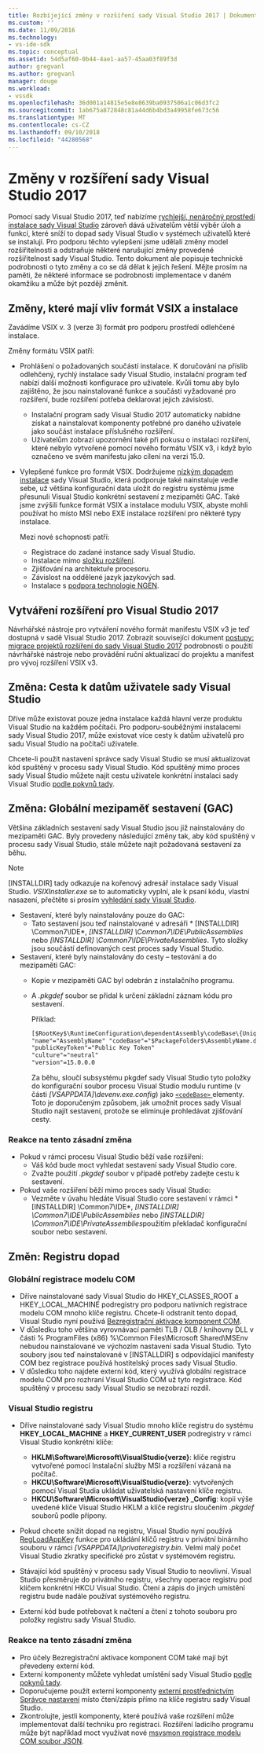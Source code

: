 ```yaml
---
title: Rozbíjející změny v rozšíření sady Visual Studio 2017 | Dokumentace Microsoftu
ms.custom: ''
ms.date: 11/09/2016
ms.technology:
- vs-ide-sdk
ms.topic: conceptual
ms.assetid: 54d5af60-0b44-4ae1-aa57-45aa03f89f3d
author: gregvanl
ms.author: gregvanl
manager: douge
ms.workload:
- vssdk
ms.openlocfilehash: 36d001a14815e5e8e8639ba0937506a1c06d3fc2
ms.sourcegitcommit: 1ab675a872848c81a44d6b4bd3a49958fe673c56
ms.translationtype: MT
ms.contentlocale: cs-CZ
ms.lasthandoff: 09/10/2018
ms.locfileid: "44280568"
---
```

# <a name="changes-in-visual-studio-2017-extensibility"></a>Změny v rozšíření sady Visual Studio 2017

Pomocí sady Visual Studio 2017, teď nabízíme [rychlejší, nenáročný prostředí instalace sady Visual Studio](https://blogs.msdn.microsoft.com/visualstudio/2016/04/01/faster-leaner-visual-studio-installer) zároveň dává uživatelům větší výběr úloh a funkcí, které sníží to dopad sady Visual Studio v systémech uživatelů které se instalují. Pro podporu těchto vylepšení jsme udělali změny model rozšiřitelnosti a odstraňuje některé narušující změny provedené rozšiřitelnost sady Visual Studio. Tento dokument ale popisuje technické podrobnosti o tyto změny a co se dá dělat k jejich řešení. Mějte prosím na paměti, že některé informace se podrobnosti implementace v daném okamžiku a může být později změnit.

## <a name="changes-affecting-vsix-format-and-installation"></a>Změny, které mají vliv formát VSIX a instalace

Zavádíme VSIX v. 3 (verze 3) formát pro podporu prostředí odlehčené instalace.

Změny formátu VSIX patří:

* Prohlášení o požadovaných součástí instalace. K doručování na příslib odlehčený, rychlý instalace sady Visual Studio, instalační program teď nabízí další možnosti konfigurace pro uživatele. Kvůli tomu aby bylo zajištěno, že jsou nainstalované funkce a součásti vyžadované pro rozšíření, bude rozšíření potřeba deklarovat jejich závislosti.
  * Instalační program sady Visual Studio 2017 automaticky nabídne získat a nainstalovat komponenty potřebné pro daného uživatele jako součást instalace příslušného rozšíření.
  * Uživatelům zobrazí upozornění také při pokusu o instalaci rozšíření, které nebylo vytvořené pomocí nového formátu VSIX v3, i když bylo označeno ve svém manifestu jako cílení na verzi 15.0.
* Vylepšené funkce pro formát VSIX. Dodržujeme [nízkým dopadem instalace](https://blogs.msdn.microsoft.com/visualstudio/2016/04/25/anatomy-of-a-low-impact-visual-studio-install) sady Visual Studio, která podporuje také nainstaluje vedle sebe, už většina konfigurační data uložit do registru systému jsme přesunuli Visual Studio konkrétní sestavení z mezipaměti GAC. Také jsme zvýšili funkce formát VSIX a instalace modulu VSIX, abyste mohli používat ho místo MSI nebo EXE instalace rozšíření pro některé typy instalace.

  Mezi nové schopnosti patří:

  * Registrace do zadané instance sady Visual Studio.
  * Instalace mimo [složku rozšíření](set-install-root.md).
  * Zjišťování na architektuře procesoru.
  * Závislost na oddělené jazyk jazykových sad.
  * Instalace s [podpora technologie NGEN](ngen-support.md).

## <a name="building-an-extension-for-visual-studio-2017"></a>Vytváření rozšíření pro Visual Studio 2017

Návrhářské nástroje pro vytváření nového formát manifestu VSIX v3 je teď dostupná v sadě Visual Studio 2017. Zobrazit související dokument [postupy: migrace projektů rozšíření do sady Visual Studio 2017](how-to-migrate-extensibility-projects-to-visual-studio-2017.md) podrobnosti o použití návrhářské nástroje nebo provádění ruční aktualizací do projektu a manifest pro vývoj rozšíření VSIX v3.

## <a name="change-visual-studio-user-data-path"></a>Změna: Cesta k datům uživatele sady Visual Studio

Dříve může existovat pouze jedna instalace každá hlavní verze produktu Visual Studio na každém počítači. Pro podporu-souběžnými instalacemi sady Visual Studio 2017, může existovat více cesty k datům uživatelů pro sadu Visual Studio na počítači uživatele.

Chcete-li použít nastavení správce sady Visual Studio se musí aktualizovat kód spuštěný v procesu sady Visual Studio. Kód spuštěný mimo proces sady Visual Studio můžete najít cestu uživatele konkrétní instalaci sady Visual Studio [podle pokynů tady](locating-visual-studio.md).

## <a name="change-global-assembly-cache-gac"></a>Změna: Globální mezipaměť sestavení (GAC)

Většina základních sestavení sady Visual Studio jsou již nainstalovány do mezipaměti GAC. Byly provedeny následující změny tak, aby kód spuštěný v procesu sady Visual Studio, stále můžete najít požadovaná sestavení za běhu.

> [!NOTE]
> [INSTALLDIR] tady odkazuje na kořenový adresář instalace sady Visual Studio. *VSIXInstaller.exe* se to automaticky vyplní, ale k psaní kódu, vlastní nasazení, přečtěte si prosím [vyhledání sady Visual Studio](locating-visual-studio.md).

* Sestavení, které byly nainstalovány pouze do GAC:
  * Tato sestavení jsou teď nainstalované v adresáři * [INSTALLDIR] \Common7\IDE\*, *[INSTALLDIR] \Common7\IDE\PublicAssemblies* nebo *[INSTALLDIR] \Common7\IDE\PrivateAssemblies*. Tyto složky jsou součástí definovaných cest proces sady Visual Studio.
* Sestavení, které byly nainstalovány do cesty – testování a do mezipaměti GAC:
  * Kopie v mezipaměti GAC byl odebrán z instalačního programu.
  * A *.pkgdef* soubor se přidal k určení základní záznam kódu pro sestavení.

    Příklad:
    
    ```xml
    [$RootKey$\RuntimeConfiguration\dependentAssembly\codeBase\{UniqueGUID}]
    "name"="AssemblyName" "codeBase"="$PackageFolder$\AssemblyName.dll"
    "publicKeyToken"="Public Key Token"
    "culture"="neutral"
    "version"=15.0.0.0
    ```
    Za běhu, sloučí subsystému pkgdef sady Visual Studio tyto položky do konfigurační soubor procesu Visual Studio modulu runtime (v části *[VSAPPDATA]\devenv.exe.config*) jako [ `<codeBase>` ](/dotnet/framework/configure-apps/file-schema/runtime/codebase-element) elementy. Toto je doporučeným způsobem, jak umožnit proces sady Visual Studio najít sestavení, protože se eliminuje prohledávat zjišťování cesty.

### <a name="reacting-to-this-breaking-change"></a>Reakce na tento zásadní změna

* Pokud v rámci procesu Visual Studio běží vaše rozšíření:
  * Váš kód bude moct vyhledat sestavení sady Visual Studio core.
  * Zvažte použití *.pkgdef* soubor v případě potřeby zadejte cestu k sestavení.
* Pokud vaše rozšíření běží mimo proces sady Visual Studio:
  * Vezměte v úvahu hledáte Visual Studio core sestavení v rámci * [INSTALLDIR] \Common7\IDE\*, *[INSTALLDIR] \Common7\IDE\PublicAssemblies* nebo *[INSTALLDIR] \Common7\IDE\PrivateAssemblies*použitím překladač konfigurační soubor nebo sestavení.

## <a name="change-reduce-registry-impact"></a>Změn: Registru dopad

### <a name="global-com-registration"></a>Globální registrace modelu COM

* Dříve nainstalované sady Visual Studio do HKEY_CLASSES_ROOT a HKEY_LOCAL_MACHINE podregistry pro podporu nativních registrace modelu COM mnoho klíče registru. Chcete-li odstranit tento dopad, Visual Studio nyní používá [Bezregistrační aktivace komponent COM](https://msdn.microsoft.com/library/ms973913.aspx).
* V důsledku toho většina vyrovnávací paměti TLB / OLB / knihovny DLL v části % ProgramFiles (x86) %\Common Files\Microsoft Shared\MSEnv nebudou nainstalované ve výchozím nastavení sada Visual Studio. Tyto soubory jsou teď nainstalované v [INSTALLDIR] s odpovídající manifesty COM bez registrace používá hostitelský proces sady Visual Studio.
* V důsledku toho najdete externí kód, který využívá globální registrace modelu COM pro rozhraní Visual Studio COM už tyto registrace. Kód spuštěný v procesu sady Visual Studio se nezobrazí rozdíl.

### <a name="visual-studio-registry"></a>Visual Studio registru

* Dříve nainstalované sady Visual Studio mnoho klíče registru do systému **HKEY_LOCAL_MACHINE** a **HKEY_CURRENT_USER** podregistry v rámci Visual Studio konkrétní klíče:
  * **HKLM\Software\Microsoft\VisualStudio\{verze}**: klíče registru vytvořené pomocí Instalační služby MSI a rozšíření vázaná na počítač.
  * **HKCU\Software\Microsoft\VisualStudio\{verze}**: vytvořených pomocí Visual Studia ukládat uživatelská nastavení klíče registru.
  * **HKCU\Software\Microsoft\VisualStudio\{verze} _Config**: kopii výše uvedené klíče Visual Studio HKLM a klíče registru sloučením *.pkgdef* souborů podle přípony.
* Pokud chcete snížit dopad na registru, Visual Studio nyní používá [RegLoadAppKey](/windows/desktop/api/winreg/nf-winreg-regloadappkeya) funkce pro ukládání klíčů registru v privátní binárního souboru v rámci *[VSAPPDATA]\privateregistry.bin*. Velmi malý počet Visual Studio zkratky specifické pro zůstat v systémovém registru.

* Stávající kód spuštěný v procesu sady Visual Studio to neovlivní. Visual Studio přesměruje do privátního registru, všechny operace registru pod klíčem konkrétní HKCU Visual Studio. Čtení a zápis do jiných umístění registru bude nadále používat systémového registru.
* Externí kód bude potřebovat k načtení a čtení z tohoto souboru pro položky registru sady Visual Studio.

### <a name="reacting-to-this-breaking-change"></a>Reakce na tento zásadní změna

* Pro účely Bezregistrační aktivace komponent COM také mají být převedeny externí kód.
* Externí komponenty můžete vyhledat umístění sady Visual Studio [podle pokynů tady](https://blogs.msdn.microsoft.com/heaths/2016/09/15/changes-to-visual-studio-15-setup).
* Doporučujeme použít externí komponenty [externí prostřednictvím Správce nastavení](/dotnet/api/microsoft.visualstudio.settings.externalsettingsmanager) místo čtení/zápis přímo na klíče registru sady Visual Studio.
* Zkontrolujte, jestli komponenty, které používá vaše rozšíření může implementovat další techniku pro registraci. Rozšíření ladicího programu může být například moct využívat nové [msvsmon registrace modelu COM soubor JSON](migrate-debugger-COM-registration.md).
